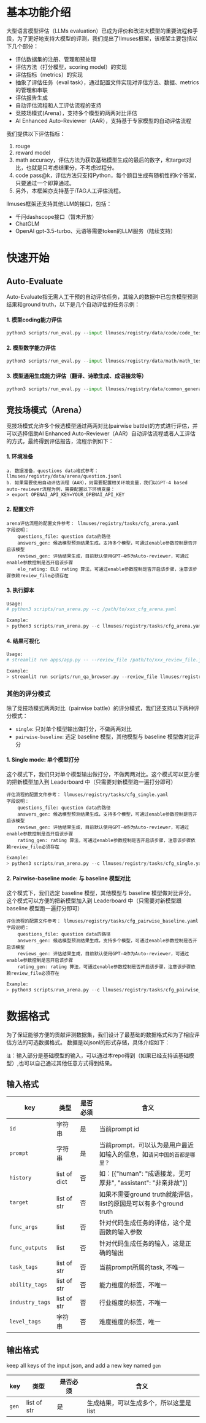 # 基本功能介绍
大型语言模型评估（LLMs evaluation）已成为评价和改进大模型的重要流程和手段，为了更好地支持大模型的评测，我们提出了llmuses框架，该框架主要包括以下几个部分：
- 评估数据集的注册、管理和预处理
- 评估方法（打分模型，scoring model）的实现
- 评估指标（metrics）的实现
- 抽象了评估任务（eval task），通过配置文件实现对评估方法、数据、metrics的管理和串联
- 评估报告生成
- 自动评估流程和人工评估流程的支持
- 竞技场模式(Arena），支持多个模型的两两对比评估
- AI Enhanced Auto-Reviewer（AAR），支持基于专家模型的自动评估流程

我们提供以下评估指标：
1. rouge
2. reward model
3. math accuracy，评估方法为获取基础模型生成的最后的数字，和target对比，也就是只考虑结果分，不考虑过程分。
4. code pass@k，评估方法只支持Python，每个题目生成有随机性的k个答案，只要通过一个即算通过。
5. 另外，本框架亦支持基于iTAG人工评估流程。

llmuses框架还支持其他LLM的接口，包括：
- 千问dashscope接口（暂未开放）
- ChatGLM
- OpenAI gpt-3.5-turbo、元语等需要token的LLM服务（陆续支持）


# 快速开始
## Auto-Evaluate

Auto-Evaluate指无需人工干预的自动评估任务，其输入的数据中已包含模型预测结果和ground truth，以下是几个自动评估的任务示例：
#### 1. 模型coding能力评估
```python
python3 scripts/run_eval.py --input llmuses/registry/data/code/code_test_v2_model_result.jsonl --task_cfg llmuses/registry/tasks/task_qwen_code.yaml --eval-type=code
```

#### 2. 模型数学能力评估
```python
python3 scripts/run_eval.py --input llmuses/registry/data/math/math_test_v2_model_result.jsonl --task_cfg llmuses/registry/tasks/task_qwen_math.yaml --eval-type=math
```

#### 3. 模型通用生成能力评估（翻译、诗歌生成、成语接龙等）
```python
python3 scripts/run_eval.py --input llmuses/registry/data/common_generation/rouge_test_v7_model_result.jsonl --task_cfg llmuses/registry/tasks/task_qwen_generation.yaml --eval-type=rouge
```


## 竞技场模式（Arena）
竞技场模式允许多个候选模型通过两两对比(pairwise battle)的方式进行评估，并可以选择借助AI Enhanced Auto-Reviewer（AAR）自动评估流程或者人工评估的方式，最终得到评估报告，流程示例如下：
#### 1. 环境准备
```text
a. 数据准备，questions data格式参考：llmuses/registry/data/arena/question.jsonl
b. 如果需要使用自动评估流程（AAR），则需要配置相关环境变量，我们以GPT-4 based auto-reviewer流程为例，需要配置以下环境变量：
> export OPENAI_API_KEY=YOUR_OPENAI_API_KEY
```

#### 2. 配置文件
```text
arena评估流程的配置文件参考： llmuses/registry/tasks/cfg_arena.yaml
字段说明：
    questions_file: question data的路径
    answers_gen: 候选模型预测结果生成，支持多个模型，可通过enable参数控制是否开启该模型
    reviews_gen: 评估结果生成，目前默认使用GPT-4作为Auto-reviewer，可通过enable参数控制是否开启该步骤
    elo_rating: ELO rating 算法，可通过enable参数控制是否开启该步骤，注意该步骤依赖review_file必须存在
```

#### 3. 执行脚本
```python
Usage:
# python3 scripts/run_arena.py --c /path/to/xxx_cfg_arena.yaml

Example:
> python3 scripts/run_arena.py --c llmuses/registry/tasks/cfg_arena.yaml
```

#### 4. 结果可视化

```python
Usage:
# streamlit run apps/app.py -- --review_file /path/to/xxx_review_file.jsonl --category_file /path/to/xxx_category_mapping.yaml

Example:
> streamlit run scripts/run_qa_browser.py --review_file llmuses/registry/data/qa_browser/battle.jsonl --category_file llmuses/registry/data/qa_browser/category_mapping.yaml
```

### 其他的评分模式
除了竞技场模式两两对比（pairwise battle）的评分模式，我们还支持以下两种评分模式：
- `single`: 只对单个模型输出做打分，不做两两对比
- `pairwise-baseline`: 选定 baseline 模型，其他模型与 baseline 模型做对比评分

#### 1. Single mode: 单个模型打分

这个模式下，我们只对单个模型输出做打分，不做两两对比。这个模式可以更方便的把新模型加入到 Leaderboard 中（只需要对新模型跑一遍打分即可）

```text
评估流程的配置文件参考： llmuses/registry/tasks/cfg_single.yaml
字段说明：
    questions_file: question data的路径
    answers_gen: 候选模型预测结果生成，支持多个模型，可通过enable参数控制是否开启该模型
    reviews_gen: 评估结果生成，目前默认使用GPT-4作为Auto-reviewer，可通过enable参数控制是否开启该步骤
    rating_gen: rating 算法，可通过enable参数控制是否开启该步骤，注意该步骤依赖review_file必须存在
```

```python
Example:
> python3 scripts/run_arena.py --c llmuses/registry/tasks/cfg_single.yaml
```

#### 2. Pairwise-baseline mode: 与 baseline 模型对比

这个模式下，我们选定 baseline 模型，其他模型与 baseline 模型做对比评分。这个模式可以方便的把新模型加入到 Leaderboard 中（只需要对新模型跟 baseline 模型跑一遍打分即可）

```text
评估流程的配置文件参考： llmuses/registry/tasks/cfg_pairwise_baseline.yaml
字段说明：
    questions_file: question data的路径
    answers_gen: 候选模型预测结果生成，支持多个模型，可通过enable参数控制是否开启该模型
    reviews_gen: 评估结果生成，目前默认使用GPT-4作为Auto-reviewer，可通过enable参数控制是否开启该步骤
    rating_gen: rating 算法，可通过enable参数控制是否开启该步骤，注意该步骤依赖review_file必须存在
```

```python
Example:
> python3 scripts/run_arena.py --c llmuses/registry/tasks/cfg_pairwise_baseline.yaml
```

# 数据格式

为了保证能够方便的贡献评测数据集，我们设计了最基础的数据格式和为了相应评估方法的可选数据格式。 数据是以jsonl的形式存储，具体介绍如下：

`注`：输入部分是基础模型的输入，可以通过本repo得到（如果已经支持该基础模型）,也可以自己通过其他任意方式得到结果。

## 输入格式

| key | 类型 | 是否必须 | 含义 |
| --- | --- | --- | ---|
| `id`| 字符串 | 是 | 当前prompt id|
| `prompt` | 字符串 | 是 | 当前prompt，可以认为是用户最近如输入的信息，如`请问中国的首都是哪里？` |
| `history`| list of dict | 否 | 如：[{"human": "成语接龙，无可厚非", "assistant": "非亲非故"}]|
| `target` | list of str | 否 | 如果不需要ground truth就能评估，list的原因是可以有多个ground truth |
| `func_args`| list | 否 | 针对代码生成任务的评估，这个是函数的输入参数 |
| `func_outputs` | list | 否 | 针对代码生成任务的输入，这是正确的输出 |
| `task_tags` | list of str | 否 | 当前prompt所属的task, 不唯一 |
| `ability_tags` | list of str | 否 | 能力维度的标签，不唯一 |
| `industry_tags` | list of str | 否 | 行业维度的标签，不唯一 |
| `level_tags` | 字符串 | 否 | 难度维度的标签，唯一 |

## 输出格式
keep all keys of the input json, and add a new key named `gen`

| key | 类型 | 是否必须 | 含义 |
| --- | --- | --- | ---|
| `gen`| list of str | 是 | 生成结果，可以生成多个，所以这里是list |
